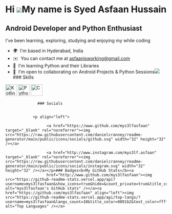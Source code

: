 Hi ![](https://user-images.githubusercontent.com/18350557/176309783-0785949b-9127-417c-8b55-ab5a4333674e.gif)My name is Syed Asfaan Hussain
===========================================================================================================================================

Android Developer and Python Enthusiast
---------------------------------------

I've been learning, exploring, studying and enjoying my while coding

*   🌍  I'm based in Hyderabad, India
*   ✉️  You can contact me at [asfaanisworking@gmail.com](mailto:asfaanisworking@gmail.com)
*   🧠  I'm learning Python and their Libraries
*   🤝  I'm open to collaborating on Android Projects & Python Sessions<a href="https://www.github.com/mys3lfasfaan" target="_blank" rel="noreferrer"><img
                  src="https://img.shields.io/github/followers/mys3lfasfaan?logo=github&style=for-the-badge&color=0891b2&labelColor=1c1917" /></a>### Skills 
<p align="left">
<a href="https://kotlinlang.org/" target="_blank" rel="noreferrer"><img src="https://raw.githubusercontent.com/danielcranney/readme-generator/main/public/icons/skills/kotlin-colored.svg" width="36" height="36" alt="Kotlin" /></a>
<a href="https://www.python.org/" target="_blank" rel="noreferrer"><img src="https://raw.githubusercontent.com/danielcranney/readme-generator/main/public/icons/skills/python-colored.svg" width="36" height="36" alt="Python" /></a>
<a href="https://docs.microsoft.com/en-us/cpp/?view=msvc-170" target="_blank" rel="noreferrer"><img src="https://raw.githubusercontent.com/danielcranney/readme-generator/main/public/icons/skills/c-colored.svg" width="36" height="36" alt="C" /></a>
</p>
                    
                  ### Socials
                  
                  
                <p align="left">
                          
                      <a href="https://www.github.com/mys3lfasfaan" target="_blank" rel="noreferrer"><img src="https://raw.githubusercontent.com/danielcranney/readme-generator/main/public/icons/socials/github.svg" width="32" height="32" /></a>
                          
                      <a href="http://www.instagram.com/mys3lf.asfaan" target="_blank" rel="noreferrer"><img src="https://raw.githubusercontent.com/danielcranney/readme-generator/main/public/icons/socials/instagram.svg" width="32" height="32" /></a></p>### Badges<b>My GitHub Stats</b><a
                      href="http://www.github.com/mys3lfasfaan"><img src="https://github-readme-stats.vercel.app/api?username=mys3lfasfaan&show_icons=true&hide=&count_private=true&title_color=0891b2&text_color=ffffff&icon_color=0891b2&bg_color=1c1917&hide_border=true&show_icons=true" alt="mys3lfasfaan's GitHub stats" /></a><a href="https://github.com/mys3lfasfaan" align="left"><img src="https://github-readme-stats.vercel.app/api/top-langs/?username=mys3lfasfaan&langs_count=10&title_color=0891b2&text_color=ffffff&icon_color=0891b2&bg_color=1c1917&hide_border=true&locale=en&custom_title=Top%20%Languages" alt="Top Languages" /></a>
